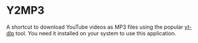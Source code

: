 # Y2MP3

A shortcut to download YouTube videos as MP3 files using the popular [yt-dlp](https://github.com/yt-dlp/yt-dlp) tool.
You need it installed on your system to use this application.

